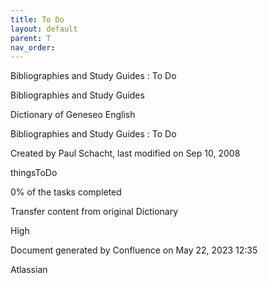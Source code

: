 ```yaml
---
title: To Do
layout: default
parent: T
nav_order:
---
```


Bibliographies and Study Guides : To Do

Bibliographies and Study Guides

Dictionary of Geneseo English

Bibliographies and Study Guides : To Do

Created by  Paul Schacht, last modified on Sep 10, 2008

thingsToDo

0% of the tasks completed

Transfer content from original Dictionary

High

Document generated by Confluence on May 22, 2023 12:35

Atlassian
